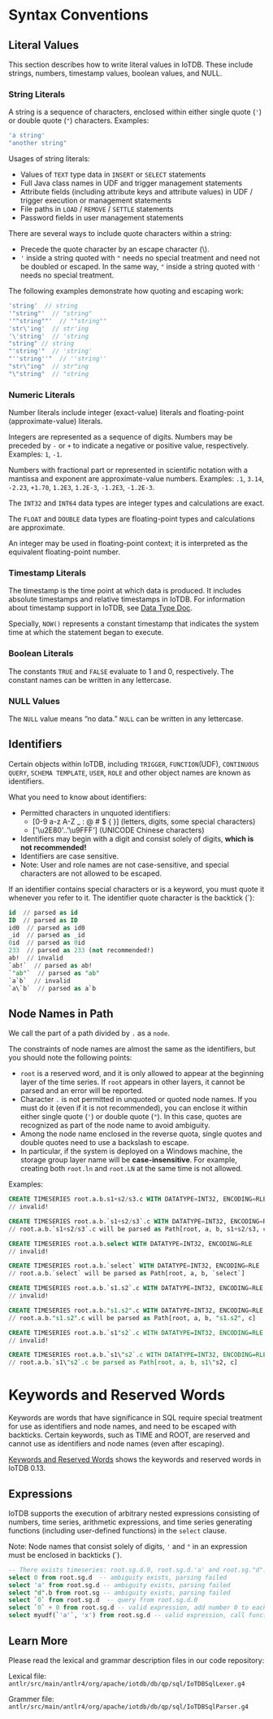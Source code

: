 <!--

    Licensed to the Apache Software Foundation (ASF) under one
    or more contributor license agreements.  See the NOTICE file
    distributed with this work for additional information
    regarding copyright ownership.  The ASF licenses this file
    to you under the Apache License, Version 2.0 (the
    "License"); you may not use this file except in compliance
    with the License.  You may obtain a copy of the License at
    
        http://www.apache.org/licenses/LICENSE-2.0
    
    Unless required by applicable law or agreed to in writing,
    software distributed under the License is distributed on an
    "AS IS" BASIS, WITHOUT WARRANTIES OR CONDITIONS OF ANY
    KIND, either express or implied.  See the License for the
    specific language governing permissions and limitations
    under the License.

-->

# Syntax Conventions

## Literal Values

This section describes how to write literal values in IoTDB. These include strings, numbers, timestamp values, boolean values, and NULL.

### String Literals

A string is a sequence of characters, enclosed within either single quote (`'`) or double quote (`"`) characters. Examples:
```js
'a string'
"another string"
```

Usages of string literals:

- Values of  `TEXT` type data in `INSERT` or `SELECT` statements 
- Full Java class names in UDF and trigger management statements 
- Attribute fields (including attribute keys and attribute values) in UDF / trigger execution or management statements 
- File paths in `LOAD` / `REMOVE` / `SETTLE` statements 
- Password fields in user management statements

There are several ways to include quote characters within a string:

 - Precede the quote character by an escape character (\\).
 - `'` inside a string quoted with `"` needs no special treatment and need not be doubled or escaped. In the same way, `"` inside a string quoted with `'` needs no special treatment.

The following examples demonstrate how quoting and escaping work:
```js
'string'  // string
'"string"'  // "string"
'""string""'  // ""string""
'str\'ing'  // str'ing
'\'string'  // 'string
"string" // string
"'string'"  // 'string'
"''string''"  // ''string''
"str\"ing"  // str"ing
"\"string"  // "string
```

### Numeric Literals

Number literals include integer (exact-value) literals and floating-point (approximate-value) literals.

Integers are represented as a sequence of digits. Numbers may be preceded by `-` or `+` to indicate a negative or positive value, respectively. Examples: `1`, `-1`.

Numbers with fractional part or represented in scientific notation with a mantissa and exponent are approximate-value numbers. Examples: `.1`, `3.14`, `-2.23`, `+1.70`, `1.2E3`, `1.2E-3`, `-1.2E3`, `-1.2E-3`.

The `INT32` and `INT64` data types are integer types and calculations are exact.

The `FLOAT` and `DOUBLE` data types are floating-point types and calculations are approximate.

An integer may be used in floating-point context; it is interpreted as the equivalent floating-point number.

### Timestamp Literals

The timestamp is the time point at which data is produced. It includes absolute timestamps and relative timestamps in IoTDB. For information about timestamp support in IoTDB, see [Data Type Doc](../Data-Concept/Data-Type.md).

Specially, `NOW()` represents a constant timestamp that indicates the system time at which the statement began to execute.

### Boolean Literals

The constants `TRUE` and `FALSE` evaluate to 1 and 0, respectively. The constant names can be written in any lettercase.

### NULL Values

The `NULL` value means “no data.” `NULL` can be written in any lettercase.


## Identifiers

Certain objects within IoTDB, including `TRIGGER`, `FUNCTION`(UDF), `CONTINUOUS QUERY`, `SCHEMA TEMPLATE`, `USER`, `ROLE` and other object names are known as identifiers.

What you need to know about identifiers:

- Permitted characters in unquoted identifiers:
  - [0-9 a-z A-Z _ : @ # $ { }] (letters, digits, some special characters)
  - ['\u2E80'..'\u9FFF'] (UNICODE Chinese characters)
- Identifiers may begin with a digit and consist solely of digits, **which is not recommended!**
- Identifiers are case sensitive.
- Note: User and role names are not case-sensitive, and special characters are not allowed to be escaped.

If an identifier contains special characters or is a keyword, you must quote it whenever you refer to it.
The identifier quote character is the backtick (`):
```sql
id  // parsed as id
ID  // parsed as ID
id0  // parsed as id0
_id  // parsed as _id
0id  // parsed as 0id
233  // parsed as 233 (not recommended!)
ab!  // invalid
`ab!`  // parsed as ab!
`"ab"`  // parsed as "ab"
`a`b`  // invalid
`a\`b`  // parsed as a`b
```

## Node Names in Path

We call the part of a path divided by `.` as a `node`. 

The constraints of node names are almost the same as the identifiers, but you should note the following points:

- `root` is a reserved word, and it is only allowed to appear at the beginning layer of the time series. If `root` appears in other layers, it cannot be parsed and an error will be reported.
- Character `.` is not permitted in unquoted or quoted node names. If you must do it (even if it is not recommended), you can enclose it within either single quote (`'`) or double quote (`"`). In this case, quotes are recognized as part of the node name to avoid ambiguity.
- Among the node name enclosed in the reverse quota, single quotes and double quotes need to use a backslash to escape.
- In particular, if the system is deployed on a Windows machine, the storage group layer name will be **case-insensitive**. For example, creating both `root.ln` and `root.LN` at the same time is not allowed.

Examples:

```sql
CREATE TIMESERIES root.a.b.s1+s2/s3.c WITH DATATYPE=INT32, ENCODING=RLE
// invalid!

CREATE TIMESERIES root.a.b.`s1+s2/s3`.c WITH DATATYPE=INT32, ENCODING=RLE
// root.a.b.`s1+s2/s3`.c will be parsed as Path[root, a, b, s1+s2/s3, c]
```

```sql
CREATE TIMESERIES root.a.b.select WITH DATATYPE=INT32, ENCODING=RLE
// invalid!

CREATE TIMESERIES root.a.b.`select` WITH DATATYPE=INT32, ENCODING=RLE
// root.a.b.`select` will be parsed as Path[root, a, b, `select`]
```

```sql
CREATE TIMESERIES root.a.b.`s1.s2`.c WITH DATATYPE=INT32, ENCODING=RLE
// invalid!

CREATE TIMESERIES root.a.b."s1.s2".c WITH DATATYPE=INT32, ENCODING=RLE
// root.a.b."s1.s2".c will be parsed as Path[root, a, b, "s1.s2", c]
```

```sql
CREATE TIMESERIES root.a.b.`s1"s2`.c WITH DATATYPE=INT32, ENCODING=RLE
// invalid!

CREATE TIMESERIES root.a.b.`s1\"s2`.c WITH DATATYPE=INT32, ENCODING=RLE
// root.a.b.`s1\"s2`.c be parsed as Path[root, a, b, s1\"s2, c]
```

# Keywords and Reserved Words

Keywords are words that have significance in SQL require special treatment for use as identifiers and node names, and need to be escaped with backticks.
Certain keywords, such as TIME and ROOT, are reserved and cannot use as identifiers and node names (even after escaping).

[Keywords and Reserved Words](Keywords.md) shows the keywords and reserved words in IoTDB 0.13.

## Expressions

IoTDB supports the execution of arbitrary nested expressions consisting of numbers, time series, arithmetic expressions, and time series generating functions (including user-defined functions) in the `select` clause.

Note: Node names that consist solely of digits, `'` and `"` in an expression must be enclosed in backticks (`).
```sql
-- There exists timeseries: root.sg.d.0, root.sg.d.'a' and root.sg."d".b
select 0 from root.sg.d  -- ambiguity exists, parsing failed
select 'a' from root.sg.d -- ambiguity exists, parsing failed
select "d".b from root.sg -- ambiguity exists, parsing failed
select `0` from root.sg.d  -- query from root.sg.d.0
select `0` + 0 from root.sg.d -- valid expression, add number 0 to each point of root.sg.d.0
select myudf(`'a'`, 'x') from root.sg.d -- valid expression, call function myudf with timeseries root.sg.d.'a' as the 1st parameter, and a string constant 'x' as the 2nd parameter
```

## Learn More

Please read the lexical and grammar description files in our code repository:

Lexical file: `antlr/src/main/antlr4/org/apache/iotdb/db/qp/sql/IoTDBSqlLexer.g4`

Grammer file: `antlr/src/main/antlr4/org/apache/iotdb/db/qp/sql/IoTDBSqlParser.g4`
